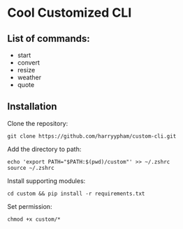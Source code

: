 # Cool Customized CLI
## List of commands:
- start
- convert
- resize
- weather
- quote

## Installation
Clone the repository:
```{bash}
git clone https://github.com/harryypham/custom-cli.git
```

Add the directory to path:
```{bash}
echo 'export PATH="$PATH:$(pwd)/custom"' >> ~/.zshrc
source ~/.zshrc
```

Install supporting modules:
```{bash}
cd custom && pip install -r requirements.txt
```

Set permission:
```{bash}
chmod +x custom/*
```